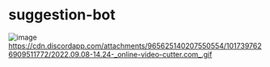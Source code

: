 # suggestion-bot
![image](https://user-images.githubusercontent.com/74924310/189112330-d0e9f800-d710-4c22-9978-be1d739725f9.png)
https://cdn.discordapp.com/attachments/965625140207550554/1017397626909511772/2022.09.08-14.24-_online-video-cutter.com_.gif
